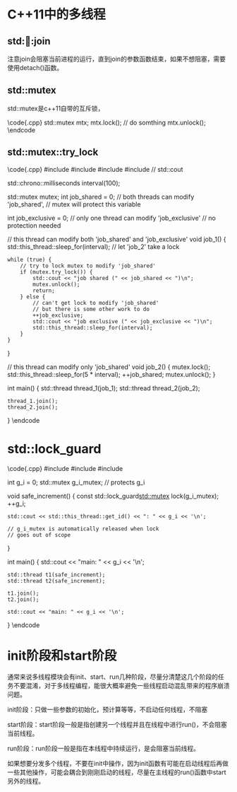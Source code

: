 # C++11中的多线程

## std::thread::join

注意join会阻塞当前进程的运行，直到join的参数函数结束，如果不想阻塞，需要使用detach()函数。


## std::mutex

std::mutex是c++11自带的互斥锁，

\code{.cpp}
std::mutex mtx;
mtx.lock();
// do somthing
mtx.unlock();
\endcode

## std::mutex::try_lock

\code{.cpp}
#include <chrono>
#include <mutex>
#include <thread>
#include <iostream> // std::cout
 
std::chrono::milliseconds interval(100);
 
std::mutex mutex;
int job_shared = 0; // both threads can modify 'job_shared',
    // mutex will protect this variable
 
int job_exclusive = 0; // only one thread can modify 'job_exclusive'
    // no protection needed
 
// this thread can modify both 'job_shared' and 'job_exclusive'
void job_1() 
{
    std::this_thread::sleep_for(interval); // let 'job_2' take a lock
 
    while (true) {
        // try to lock mutex to modify 'job_shared'
        if (mutex.try_lock()) {
            std::cout << "job shared (" << job_shared << ")\n";
            mutex.unlock();
            return;
        } else {
            // can't get lock to modify 'job_shared'
            // but there is some other work to do
            ++job_exclusive;
            std::cout << "job exclusive (" << job_exclusive << ")\n";
            std::this_thread::sleep_for(interval);
        }
    }
}
 
// this thread can modify only 'job_shared'
void job_2() 
{
    mutex.lock();
    std::this_thread::sleep_for(5 * interval);
    ++job_shared;
    mutex.unlock();
}
 
int main() 
{
    std::thread thread_1(job_1);
    std::thread thread_2(job_2);
 
    thread_1.join();
    thread_2.join();
}
\endcode


# std::lock_guard

\code{.cpp}
#include <thread>
#include <mutex>
#include <iostream>
 
int g_i = 0;
std::mutex g_i_mutex;  // protects g_i
 
void safe_increment()
{
    const std::lock_guard<std::mutex> lock(g_i_mutex);
    ++g_i;
 
    std::cout << std::this_thread::get_id() << ": " << g_i << '\n';
 
    // g_i_mutex is automatically released when lock
    // goes out of scope
}
 
int main()
{
    std::cout << "main: " << g_i << '\n';
 
    std::thread t1(safe_increment);
    std::thread t2(safe_increment);
 
    t1.join();
    t2.join();
 
    std::cout << "main: " << g_i << '\n';
}
\endcode


# init阶段和start阶段

通常来说多线程模块会有init、start、run几种阶段，尽量分清楚这几个阶段的任务不要混淆，对于多线程编程，能很大概率避免一些线程启动混乱带来的程序崩溃问题。

init阶段：只做一些参数的初始化，预计算等等，不启动任何线程，不阻塞

start阶段：start阶段一般是指创建另一个线程并且在线程中进行run()，不会阻塞当前线程。

run阶段：run阶段一般是指在本线程中持续运行，是会阻塞当前线程。

如果想要分发多个线程，不要在init中操作，因为init函数有可能在启动线程后再做一些其他操作，可能会耦合到刚刚启动的线程，尽量在主线程的run()函数中start另外的线程。